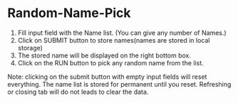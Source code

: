 # Random-Name-Pick
1. Fill input field with the Name list. (You can give any number of Names.)
2. Click on SUBMIT button to store names(names are stored in local storage)
3. The stored name will be displayed on the right bottom box.
4. Click on the RUN button to pick any random name from the list.

Note: clicking on the submit button with empty input fields will reset everything.
      The name list is stored for permanent until you reset. Refreshing or closing tab will do not leads to clear the data.
